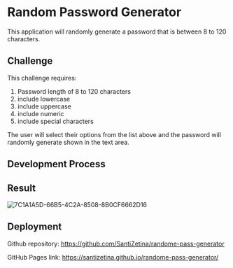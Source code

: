 # Random Password Generator

This application will randomly generate a password that is between 8 to 120 characters. 

## Challenge 
This challenge requires:
1. Password length of 8 to 120 characters
2. include lowercase  
3. include uppercase
4. include numeric 
5. include special characters 

The user will select their options from the list above and the password will randomly generate shown in the text area.

## Development Process


## Result 

![7C1A1A5D-66B5-4C2A-8508-8B0CF6662D16](https://user-images.githubusercontent.com/115364370/211172328-5820d7a9-3238-4848-8702-f6cbebda0e47.jpeg)


## Deployment  
Github repository:
https://github.com/SantiZetina/randome-pass-generator

GitHub Pages link:
https://santizetina.github.io/randome-pass-generator/
